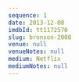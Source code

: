 ```yaml
---
sequence: 1
date: 2013-12-08
imdbId: tt1172570
slug: bronson-2008
venue: null
venueNotes: null
medium: Netflix
mediumNotes: null
---
```


